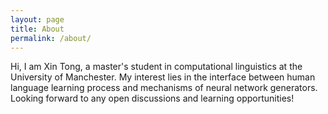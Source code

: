 ```yaml
---
layout: page
title: About
permalink: /about/
---
```


Hi, I am Xin Tong, a master's student in computational linguistics at the University of Manchester. My interest lies in the interface between human language learning process and mechanisms of neural network generators. Looking forward to any open discussions and learning opportunities!
